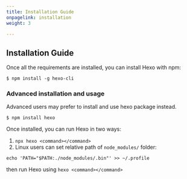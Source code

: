 ```yaml
---
title: Installation Guide
onpagelink: installation
weight: 3

---
```


Installation Guide
------------------

Once all the requirements are installed, you can install Hexo with npm:

 ```
$ npm install -g hexo-cli
```

### Advanced installation and usage

Advanced users may prefer to install and use hexo package instead.

 ```
$ npm install hexo
```

Once installed, you can run Hexo in two ways:

1. `npx hexo <command></command>`
2. Linux users can set relative path of `node_modules/` folder:
 
 ```
echo 'PATH="$PATH:./node_modules/.bin"' >> ~/.profile
```

then run Hexo using `hexo <command></command>`